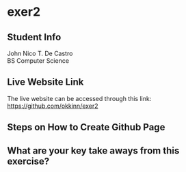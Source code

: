 # exer2


## Student Info
John Nico T. De Castro  
BS Computer Science  

## Live Website Link
The live website can be accessed through this link: https://github.com/okkinn/exer2  

## Steps on How to Create Github Page


## What are your key take aways from this exercise?